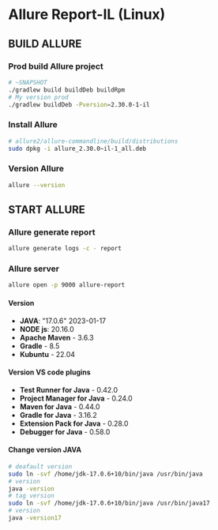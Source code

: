 # Allure Report-IL (Linux)

## BUILD ALLURE
### Prod build Allure project
```bash
# ~SNAPSHOT
./gradlew build buildDeb buildRpm
# My version prod
./gradlew buildDeb -Pversion=2.30.0-1-il
```

### Install Allure
```bash
# allure2/allure-commandline/build/distributions
sudo dpkg -i allure_2.30.0~il-1_all.deb
```

### Version Allure
```bash
allure --version
```

## START ALLURE
### Allure generate report
```bash
allure generate logs -c - report
```

### Allure server
```bash
allure open -p 9000 allure-report
```

#### Version
- **JAVA**: "17.0.6" 2023-01-17
- **NODE js**: 20.16.0
- **Apache Maven** - 3.6.3
- **Gradle** - 8.5
- **Kubuntu** - 22.04

#### Version VS code plugins
- **Test Runner for Java** - 0.42.0
- **Project Manager for Java** - 0.24.0
- **Maven for Java** - 0.44.0
- **Gradle for Java** - 3.16.2
- **Extension Pack for Java** - 0.28.0
- **Debugger for Java** - 0.58.0

#### Change version JAVA
```bash
# deafault version
sudo ln -svf /home/jdk-17.0.6+10/bin/java /usr/bin/java
# version
java -version
# tag version
sudo ln -svf /home/jdk-17.0.6+10/bin/java /usr/bin/java17
# version
java -version17
```



